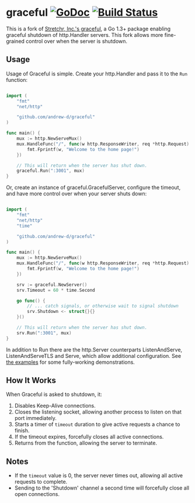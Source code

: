 graceful [![GoDoc](https://godoc.org/github.com/andrew-d/graceful?status.png)](http://godoc.org/github.com/andrew-d/graceful) [![Build Status](https://travis-ci.org/andrew-d/graceful.svg)](https://travis-ci.org/andrew-d/graceful)
========

This is a fork of [Stretchr, Inc.'s graceful](https://github.com/stretchr/graceful),
a Go 1.3+ package enabling graceful shutdown of http.Handler servers.  This fork
allows more fine-grained control over when the server is shutdown.

## Usage

Usage of Graceful is simple. Create your http.Handler and pass it to the `Run` function:


```go

import (
	"fmt"
	"net/http"

	"github.com/andrew-d/graceful"
)

func main() {
	mux := http.NewServeMux()
	mux.HandleFunc("/", func(w http.ResponseWriter, req *http.Request) {
		fmt.Fprintf(w, "Welcome to the home page!")
	})

	// This will return when the server has shut down.
	graceful.Run(":3001", mux)
}
```

Or, create an instance of graceful.GracefulServer, configure the timeout, and
have more control over when your server shuts down:

```go

import (
	"fmt"
	"net/http"
	"time"

	"github.com/andrew-d/graceful"
)

func main() {
	mux := http.NewServeMux()
	mux.HandleFunc("/", func(w http.ResponseWriter, req *http.Request) {
		fmt.Fprintf(w, "Welcome to the home page!")
	})

	srv := graceful.NewServer()
	srv.Timeout = 60 * time.Second

	go func() {
		// ... catch signals, or otherwise wait to signal shutdown
		srv.Shutdown <- struct{}{}
	}()

	// This will return when the server has shut down.
	srv.Run(":3001", mux)
}
```

In addition to Run there are the http.Server counterparts ListenAndServe,
ListenAndServeTLS and Serve, which allow additional configuration.  See
[the examples](https://github.com/andrew-d/graceful/tree/master/examples)
for some fully-working demonstrations.

## How It Works

When Graceful is asked to shutdown, it:

1. Disables Keep-Alive connections.
2. Closes the listening socket, allowing another process to listen on that port
   immediately.
3. Starts a timer of `timeout` duration to give active requests a chance to finish.
4. If the timeout expires, forcefully closes all active connections.
5. Returns from the function, allowing the server to terminate.

## Notes

- If the `timeout` value is 0, the server never times out, allowing all active
  requests to complete.
- Sending to the 'Shutdown' channel a second time will forcefully close all open
  connections.
